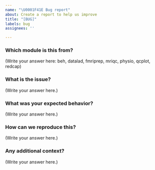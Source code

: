 ```yaml
---
name: "\U0001F41E Bug report"
about: Create a report to help us improve
title: "[BUG]"
labels: bug
assignees: ''

---
```


<!--
Found a bug? Please fill out the sections below 👍 
Thank you in advance for helping us improve!
-->

### Which module is this from?
<!--
e.g. `beh`, `physio`, `fmriprep`
-->
(Write your answer here: beh, datalad, fmriprep, mriqc, physio, qcplot, redcap)

### What is the issue?
<!--
A clear and concise description of what the bug is.
-->
(Write your answer here.)

### What was your expected behavior?
<!--
A clear and concise description of what you expected to happen.
-->
(Write your answer here.)

### How can we reproduce this?
<!--
For example, Steps to reproduce the behavior:
1. Go to '...'
2. Click on '....'
3. Scroll down to '....'
4. See error
-->
(Write your answer here.)

### Any additional context?
<!--
* Add any other context about the problem here.
* If applicable, add screenshots to help explain your problem.
-->
(Write your answer here.)
